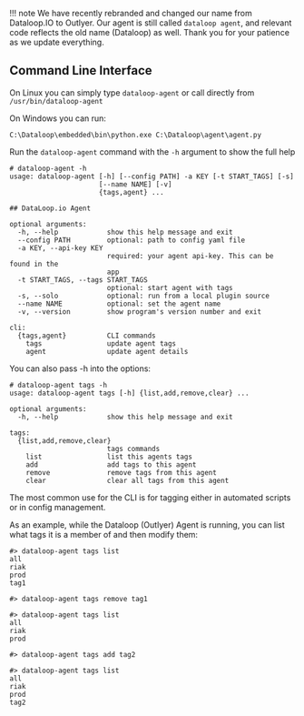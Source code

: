 !!! note
    We have recently rebranded and changed our name from Dataloop.IO to Outlyer. Our agent is still called `dataloop agent`, and relevant code reflects the old name (Dataloop) as well. Thank you for your patience as we update everything.

## Command Line Interface

On Linux you can simply type `dataloop-agent` or call directly from `/usr/bin/dataloop-agent`

On Windows you can run:

`C:\Dataloop\embedded\bin\python.exe C:\Dataloop\agent\agent.py`

Run the `dataloop-agent` command with the `-h` argument to show the full help

```
# dataloop-agent -h
usage: dataloop-agent [-h] [--config PATH] -a KEY [-t START_TAGS] [-s]
                      [--name NAME] [-v]
                      {tags,agent} ...

## DataLoop.io Agent

optional arguments:
  -h, --help            show this help message and exit
  --config PATH         optional: path to config yaml file
  -a KEY, --api-key KEY
                        required: your agent api-key. This can be found in the
                        app
  -t START_TAGS, --tags START_TAGS
                        optional: start agent with tags
  -s, --solo            optional: run from a local plugin source
  --name NAME           optional: set the agent name
  -v, --version         show program's version number and exit

cli:
  {tags,agent}          CLI commands
    tags                update agent tags
    agent               update agent details
```

You can also pass -h into the options:

```
# dataloop-agent tags -h
usage: dataloop-agent tags [-h] {list,add,remove,clear} ...

optional arguments:
  -h, --help            show this help message and exit

tags:
  {list,add,remove,clear}
                        tags commands
    list                list this agents tags
    add                 add tags to this agent
    remove              remove tags from this agent
    clear               clear all tags from this agent
```

The most common use for the CLI is for tagging either in automated scripts or in config management.

As an example, while the Dataloop (Outlyer) Agent is running, you can list what tags it is a member of and then modify them:

```
#> dataloop-agent tags list
all
riak
prod
tag1

#> dataloop-agent tags remove tag1

#> dataloop-agent tags list
all
riak
prod

#> dataloop-agent tags add tag2

#> dataloop-agent tags list
all
riak
prod
tag2
```
